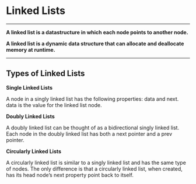 <!-- @format -->

# Linked Lists

---

**A linked list is a datastructure in which each node points to another node.**

**A linked list is a dynamic data structure that can allocate and deallocate
memory at runtime.**

---

## Types of Linked Lists

**Single Linked Lists**

A node in a singly linked list has the following properties: data and next. data
is the value for the linked list node.

**Doubly Linked Lists**

A doubly linked list can be thought of as a bidirectional singly linked list.
Each node in the doubly linked list has both a next pointer and a prev pointer.

**Circularly Linked Lists**

A circularly linked list is similar to a singly linked list and has the same
type of nodes. The only difference is that a circularly linked list, when
created, has its head node’s next property point back to itself.
